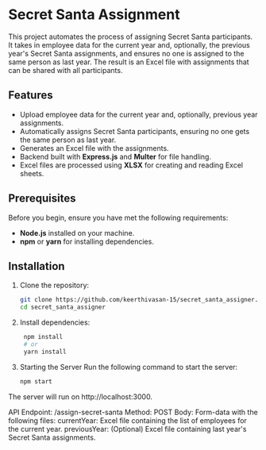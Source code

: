 # Secret Santa Assignment

This project automates the process of assigning Secret Santa participants. It takes in employee data for the current year and, optionally, the previous year's Secret Santa assignments, and ensures no one is assigned to the same person as last year. The result is an Excel file with assignments that can be shared with all participants.

## Features

- Upload employee data for the current year and, optionally, previous year assignments.
- Automatically assigns Secret Santa participants, ensuring no one gets the same person as last year.
- Generates an Excel file with the assignments.
- Backend built with **Express.js** and **Multer** for file handling.
- Excel files are processed using **XLSX** for creating and reading Excel sheets.

## Prerequisites

Before you begin, ensure you have met the following requirements:

- **Node.js** installed on your machine.
- **npm** or **yarn** for installing dependencies.

## Installation

1. Clone the repository:
   ```bash
   git clone https://github.com/keerthivasan-15/secret_santa_assigner.git
   cd secret_santa_assigner

2. Install dependencies:

   ```bash
    npm install
    # or
    yarn install

3. Starting the Server
Run the following command to start the server:

   ```bash
   npm start

The server will run on http://localhost:3000.


API Endpoint: /assign-secret-santa
Method: POST
Body: Form-data with the following files:
currentYear: Excel file containing the list of employees for the current year.
previousYear: (Optional) Excel file containing last year's Secret Santa assignments.



